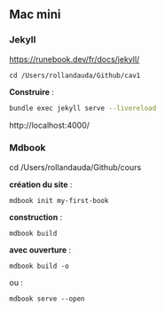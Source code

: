 ## Mac mini

### Jekyll

https://runebook.dev/fr/docs/jekyll/

```
cd /Users/rollandauda/Github/cav1
```

**Construire** :

```bash
bundle exec jekyll serve --livereload
```

http://localhost:4000/

### Mdbook

cd /Users/rollandauda/Github/cours

**création du site** : 

```
mdbook init my-first-book
```

**construction** :

```
mdbook build
```

**avec ouverture** :

```
mdbook build -o
```

ou :

```
mdbook serve --open
```

